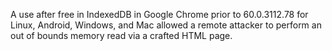 A use after free in IndexedDB in Google Chrome prior to 60.0.3112.78 for Linux, Android, Windows, and Mac allowed a remote attacker to perform an out of bounds memory read via a crafted HTML page.
